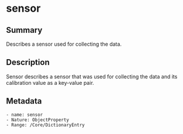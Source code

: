 <!-- Automatically generated by spec-parser v2.0.0 on 2023-12-25T20:28:21.783513+00:00 -->
<!-- SPDX-License-Identifier: Community-Spec-1.0 -->

# sensor

## Summary

Describes a sensor used for collecting the data.


## Description

Sensor describes a sensor that was used for collecting the data
and its calibration value as a key-value pair.


## Metadata

    - name: sensor
    - Nature: ObjectProperty
    - Range: /Core/DictionaryEntry




